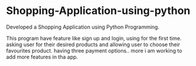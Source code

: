 # Shopping-Application-using-python
Developed a Shopping Application using Python Programming.

This program have feature like sign up and login, using for the first time.
asking user for their desired products
and allowing user to choose their favourites product.
having three payment options..
more i am working to add more features in tha app.
